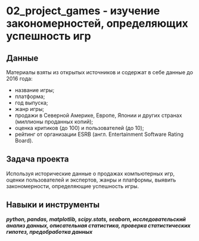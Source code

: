 # 02_project_games - изучение закономерностей, определяющих успешность игр


## Данные

Материалы взяты из открытых источников и содержат в себе данные до 2016 года:
- название игры;
- платформа;
- год выпуска;
- жанр игры;
- продажи в Северной Америке, Европе, Японии и других странах (миллионы проданных копий);
- оценка критиков (до 100) и пользователей (до 10);
- рейтинг от организации ESRB (англ. Entertainment Software Rating Board).


## Задача проекта

Используя исторические данные о продажах компьютерных игр, оценки пользователей и экспертов, жанры и платформы, выявить закономерности, определяющие успешность игры.

## Навыки и инструменты
***python, pandas, matplotlib, scipy.stats, seaborn, исследовательский анализ данных, описательная статистика, проверка статистических гипотез, предобработка данных***
